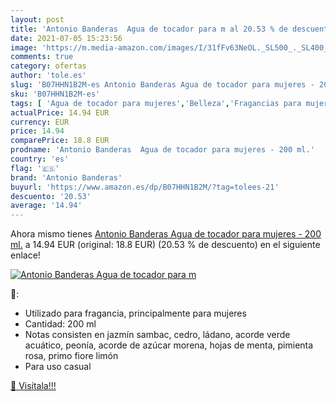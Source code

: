 ```yaml
---
layout: post
title: 'Antonio Banderas  Agua de tocador para m al 20.53 % de descuento'
date: 2021-07-05 15:23:56
image: 'https://m.media-amazon.com/images/I/31fFv63NeOL._SL500_._SL400_.jpg'
comments: true
category: ofertas
author: 'tole.es'
slug: 'B07HHN1B2M-es Antonio Banderas Agua de tocador para mujeres - 200 ml.'
sku: 'B07HHN1B2M-es'
tags: [ 'Agua de tocador para mujeres','Belleza','Fragancias para mujeres','Perfumes y fragancias','agua','antonio banderas','de','tocador', ]
actualPrice: 14.94 EUR
currency: EUR
price: 14.94
comparePrice: 18.8 EUR
prodname: 'Antonio Banderas  Agua de tocador para mujeres - 200 ml.'
country: 'es'
flag: '🇪🇸'
brand: 'Antonio Banderas'
buyurl: 'https://www.amazon.es/dp/B07HHN1B2M/?tag=tolees-21'
descuento: '20.53'
average: '14.94'
---
```


Ahora mismo tienes [Antonio Banderas  Agua de tocador para mujeres - 200 ml.](https://www.amazon.es/dp/B07HHN1B2M/?tag=tolees-21) a 14.94 EUR (original: 18.8 EUR) (20.53 %  de descuento) en el siguiente enlace!

[![Antonio Banderas  Agua de tocador para m](https://m.media-amazon.com/images/I/31fFv63NeOL._SL500_._SL400_.jpg)](https://www.amazon.es/dp/B07HHN1B2M/?tag=tolees-21)

🔎:

- Utilizado para fragancia, principalmente para mujeres
- Cantidad: 200 ml
- Notas consisten en jazmín sambac, cedro, ládano, acorde verde acuático, peonía, acorde de azúcar morena, hojas de menta, pimienta rosa, primo fiore limón
- Para uso casual

[🛒 Visítala!!!](https://www.amazon.es/dp/B07HHN1B2M/?tag=tolees-21)
